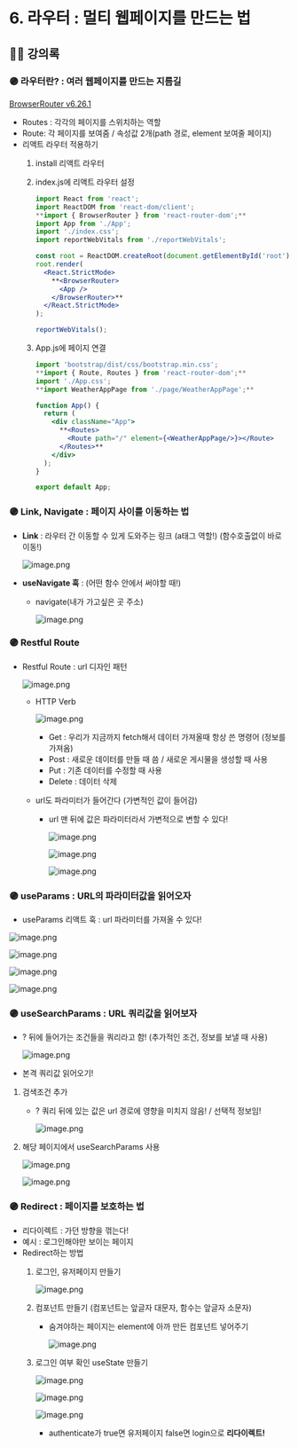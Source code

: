 # 6. 라우터 : 멀티 웹페이지를 만드는 법

## 🧙‍♀️ 강의록

### 🟣 라우터란? : 여러 웹페이지를 만드는 지름길

[BrowserRouter v6.26.1](https://reactrouter.com/en/main/router-components/browser-router)

- Routes : 각각의 페이지를 스위치하는 역할
- Route: 각 페이지를 보여줌 / 속성값 2개(path 경로, element 보여줄 페이지)
- 리액트 라우터 적용하기
    1. install 리액트 라우터
    2. index.js에 리액트 라우터 설정
        
        ```jsx
        import React from 'react';
        import ReactDOM from 'react-dom/client';
        **import { BrowserRouter } from 'react-router-dom';**
        import App from './App';
        import './index.css';
        import reportWebVitals from './reportWebVitals';
        
        const root = ReactDOM.createRoot(document.getElementById('root'));
        root.render(
          <React.StrictMode>
            **<BrowserRouter>
              <App />
            </BrowserRouter>**
          </React.StrictMode>
        );
        
        reportWebVitals();
        ```
        
    3. App.js에 페이지 연결
        
        ```jsx
        import 'bootstrap/dist/css/bootstrap.min.css';
        **import { Route, Routes } from 'react-router-dom';**
        import './App.css';
        **import WeatherAppPage from './page/WeatherAppPage';**
        
        function App() {
          return (
            <div className="App">
              **<Routes>
                <Route path="/" element={<WeatherAppPage/>}></Route>
              </Routes>**
            </div>
          );
        }
        
        export default App;
        ```
        

### 🟣 Link, Navigate : 페이지 사이를 이동하는 법

- **Link** : 라우터 간 이동할 수 있게 도와주는 링크 (a태그 역할!) (함수호출없이 바로 이동!)
    
    ![image.png](https://prod-files-secure.s3.us-west-2.amazonaws.com/681aabec-185e-44d0-b64b-3d352bfbfae8/464e9d66-266b-4dc4-a4f3-3bd4e59bf024/image.png)
    
- **useNavigate 훅** :  (어떤 함수 안에서 써야할 때!)
    - navigate(내가 가고싶은 곳 주소)
        
        ![image.png](https://prod-files-secure.s3.us-west-2.amazonaws.com/681aabec-185e-44d0-b64b-3d352bfbfae8/f6ad624a-4e40-486e-89f3-63de64885da7/image.png)
        

### 🟣 Restful Route

- Restful Route : url 디자인 패턴
    
    ![image.png](https://prod-files-secure.s3.us-west-2.amazonaws.com/681aabec-185e-44d0-b64b-3d352bfbfae8/8106e31d-358a-46ab-8aba-73572d483631/image.png)
    
    - HTTP Verb
        
        ![image.png](https://prod-files-secure.s3.us-west-2.amazonaws.com/681aabec-185e-44d0-b64b-3d352bfbfae8/ea46d044-9d78-4ef9-a021-bc7bfd2b4078/image.png)
        
        - Get : 우리가 지금까지 fetch해서 데이터 가져올때 항상 쓴 명령어 (정보를 가져옴)
        - Post : 새로운 데이터를 만들 때 씀 / 새로운 게시물을 생성할 때 사용
        - Put : 기존 데이터를 수정할 때 사용
        - Delete : 데이터 삭제
    - url도 파라미터가 들어간다 (가변적인 값이 들어감)
        - url 맨 뒤에 값은 파라미터라서 가변적으로 변할 수 있다!
            
            ![image.png](https://prod-files-secure.s3.us-west-2.amazonaws.com/681aabec-185e-44d0-b64b-3d352bfbfae8/3268a802-ad9c-477e-a0d0-7a6df5f7790c/image.png)
            
            ![image.png](https://prod-files-secure.s3.us-west-2.amazonaws.com/681aabec-185e-44d0-b64b-3d352bfbfae8/a04989c6-4a64-4d0d-8d3a-5ef99de3454a/image.png)
            
            ![image.png](https://prod-files-secure.s3.us-west-2.amazonaws.com/681aabec-185e-44d0-b64b-3d352bfbfae8/c8906ba2-dd78-46b0-a830-90bb00d8d2d9/image.png)
            

### 🟣 useParams : URL의 파라미터값을 읽어오자

- useParams 리액트 훅 : url 파라미터를 가져올 수 있다!

![image.png](https://prod-files-secure.s3.us-west-2.amazonaws.com/681aabec-185e-44d0-b64b-3d352bfbfae8/ebb7f64c-a837-49d7-9598-cd3b13c5fcdb/image.png)

![image.png](https://prod-files-secure.s3.us-west-2.amazonaws.com/681aabec-185e-44d0-b64b-3d352bfbfae8/97890c8e-cbd1-41d0-b859-0eab57f76b84/image.png)

![image.png](https://prod-files-secure.s3.us-west-2.amazonaws.com/681aabec-185e-44d0-b64b-3d352bfbfae8/2a189382-dcaf-4603-8aee-629d01383f31/image.png)

![image.png](https://prod-files-secure.s3.us-west-2.amazonaws.com/681aabec-185e-44d0-b64b-3d352bfbfae8/cd8255ba-01af-4dce-a0a3-810667880941/image.png)

### 🟣 useSearchParams : URL 쿼리값을 읽어보자

- ? 뒤에 들어가는 조건들을 쿼리라고 함! (추가적인 조건, 정보를 보낼 때 사용)
    
    ![image.png](https://prod-files-secure.s3.us-west-2.amazonaws.com/681aabec-185e-44d0-b64b-3d352bfbfae8/e745bc14-9b24-4bdb-ac46-41542e14e773/image.png)
    
- 본격 쿼리값 읽어오기!
1. 검색조건 추가
    - ? 쿼리 뒤에 있는 값은 url 경로에 영향을 미치지 않음! / 선택적 정보임!
        
        ![image.png](https://prod-files-secure.s3.us-west-2.amazonaws.com/681aabec-185e-44d0-b64b-3d352bfbfae8/1112f741-d573-49b5-ae81-65bf2fcb2e4b/image.png)
        
2. 해당 페이지에서 useSearchParams 사용
    
    ![image.png](https://prod-files-secure.s3.us-west-2.amazonaws.com/681aabec-185e-44d0-b64b-3d352bfbfae8/1e7cc5ec-e65a-45c8-97af-0f3b0fdc577e/image.png)
    
    ![image.png](https://prod-files-secure.s3.us-west-2.amazonaws.com/681aabec-185e-44d0-b64b-3d352bfbfae8/7519dc62-f178-4335-a821-bb4ceca996cb/image.png)
    

### 🟣 Redirect : 페이지를 보호하는 법

- 리다이렉트 : 가던 방향을 꺾는다!
- 예시 : 로그인해야만 보이는 페이지
- Redirect하는 방법
    1. 로그인, 유저페이지 만들기
        
        ![image.png](https://prod-files-secure.s3.us-west-2.amazonaws.com/681aabec-185e-44d0-b64b-3d352bfbfae8/322d83ac-1866-432d-8e7f-1dc93952895f/image.png)
        
    2. 컴포넌트 만들기 (컴포넌트는 앞글자 대문자, 함수는 앞글자 소문자)
        - 숨겨야하는 페이지는 element에 아까 만든 컴포넌트 넣어주기
            
            ![image.png](https://prod-files-secure.s3.us-west-2.amazonaws.com/681aabec-185e-44d0-b64b-3d352bfbfae8/0122df6c-e288-4c17-934e-f571743900f4/image.png)
            
    3. 로그인 여부 확인 useState 만들기
        
        ![image.png](https://prod-files-secure.s3.us-west-2.amazonaws.com/681aabec-185e-44d0-b64b-3d352bfbfae8/db31bcfb-0aa7-4623-b881-eb73fb9c6944/image.png)
        
        ![image.png](https://prod-files-secure.s3.us-west-2.amazonaws.com/681aabec-185e-44d0-b64b-3d352bfbfae8/228adda6-208d-4258-8fb8-44abd5d85378/image.png)
        
        ![image.png](https://prod-files-secure.s3.us-west-2.amazonaws.com/681aabec-185e-44d0-b64b-3d352bfbfae8/5d9f7e35-1074-4a04-9267-04046c534405/image.png)
        
        - authenticate가 true면 유저페이지 false면 login으로 **리다이렉트!**